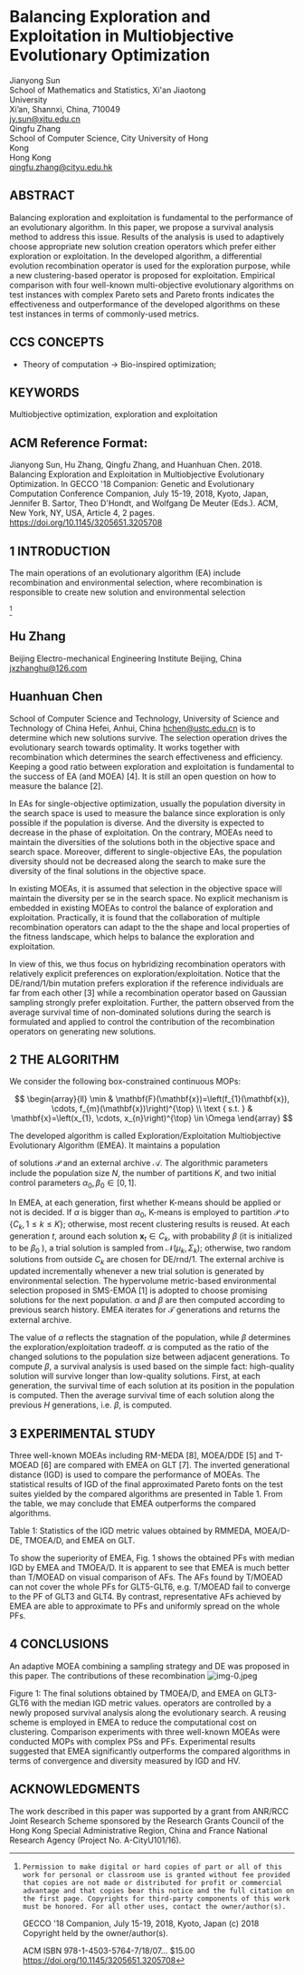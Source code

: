 # Balancing Exploration and Exploitation in Multiobjective Evolutionary Optimization 

Jianyong Sun<br>School of Mathematics and Statistics, Xi'an Jiaotong<br>University<br>Xi’an, Shannxi, China, 710049<br>jy.sun@xjtu.edu.cn<br>Qingfu Zhang<br>School of Computer Science, City University of Hong<br>Kong<br>Hong Kong<br>qingfu.zhang@cityu.edu.hk

## ABSTRACT

Balancing exploration and exploitation is fundamental to the performance of an evolutionary algorithm. In this paper, we propose a survival analysis method to address this issue. Results of the analysis is used to adaptively choose appropriate new solution creation operators which prefer either exploration or exploitation. In the developed algorithm, a differential evolution recombination operator is used for the exploration purpose, while a new clustering-based operator is proposed for exploitation. Empirical comparison with four well-known multi-objective evolutionary algorithms on test instances with complex Pareto sets and Pareto fronts indicates the effectiveness and outperformance of the developed algorithms on these test instances in terms of commonly-used metrics.

## CCS CONCEPTS

- Theory of computation $\rightarrow$ Bio-inspired optimization;


## KEYWORDS

Multiobjective optimization, exploration and exploitation

## ACM Reference Format:

Jianyong Sun, Hu Zhang, Qingfu Zhang, and Huanhuan Chen. 2018. Balancing Exploration and Exploitation in Multiobjective Evolutionary Optimization. In GECCO '18 Companion: Genetic and Evolutionary Computation Conference Companion, July 15-19, 2018, Kyoto, Japan, Jennifer B. Sartor, Theo D'Hondt, and Wolfgang De Meuter (Eds.). ACM, New York, NY, USA, Article 4, 2 pages. https://doi.org/10.1145/3205651.3205708

## 1 INTRODUCTION

The main operations of an evolutionary algorithm (EA) include recombination and environmental selection, where recombination is responsible to create new solution and environmental selection

[^0]
## Hu Zhang

Beijing Electro-mechanical Engineering Institute Beijing, China jxzhanghu@126.com

## Huanhuan Chen

School of Computer Science and Technology, University of Science and Technology of China
Hefei, Anhui, China
hchen@ustc.edu.cn
is to determine which new solutions survive. The selection operation drives the evolutionary search towards optimality. It works together with recombination which determines the search effectiveness and efficiency. Keeping a good ratio between exploration and exploitation is fundamental to the success of EA (and MOEA) [4]. It is still an open question on how to measure the balance [2].

In EAs for single-objective optimization, usually the population diversity in the search space is used to measure the balance since exploration is only possible if the population is diverse. And the diversity is expected to decrease in the phase of exploitation. On the contrary, MOEAs need to maintain the diversities of the solutions both in the objective space and search space. Moreover, different to single-objective EAs, the population diversity should not be decreased along the search to make sure the diversity of the final solutions in the objective space.

In existing MOEAs, it is assumed that selection in the objective space will maintain the diversity per se in the search space. No explicit mechanism is embedded in existing MOEAs to control the balance of exploration and exploitation. Practically, it is found that the collaboration of multiple recombination operators can adapt to the the shape and local properties of the fitness landscape, which helps to balance the exploration and exploitation.

In view of this, we thus focus on hybridizing recombination operators with relatively explicit preferences on exploration/exploitation. Notice that the DE/rand/1/bin mutation prefers exploration if the reference individuals are far from each other [3] while a recombination operator based on Gaussian sampling strongly prefer exploitation. Further, the pattern observed from the average survival time of non-dominated solutions during the search is formulated and applied to control the contribution of the recombination operators on generating new solutions.

## 2 THE ALGORITHM

We consider the following box-constrained continuous MOPs:

$$
\begin{array}{ll}
\min & \mathbf{F}(\mathbf{x})=\left(f_{1}(\mathbf{x}), \cdots, f_{m}(\mathbf{x})\right)^{\top} \\
\text { s.t. } & \mathbf{x}=\left(x_{1}, \cdots, x_{n}\right)^{\top} \in \Omega
\end{array}
$$

The developed algorithm is called Exploration/Exploitation Multiobjective Evolutionary Algorithm (EMEA). It maintains a population


[^0]:    Permission to make digital or hard copies of part or all of this work for personal or classroom use is granted without fee provided that copies are not made or distributed for profit or commercial advantage and that copies bear this notice and the full citation on the first page. Copyrights for third-party components of this work must be honored. For all other uses, contact the owner/author(s).
    GECCO '18 Companion, July 15-19, 2018, Kyoto, Japan
    (c) 2018 Copyright held by the owner/author(s).

    ACM ISBN 978-1-4503-5764-7/18/07... $\$ 15.00$
    https://doi.org/10.1145/3205651.3205708

of solutions $\mathcal{P}$ and an external archive $\mathcal{A}$. The algorithmic parameters include the population size $N$, the number of partitions $K$, and two initial control parameters $\alpha_{0}, \beta_{0} \in[0,1]$.

In EMEA, at each generation, first whether K-means should be applied or not is decided. If $\alpha$ is bigger than $\alpha_{0}$, K-means is employed to partition $\mathcal{P}$ to $\left\{C_{k}, 1 \leq k \leq K\right\}$; otherwise, most recent clustering results is reused. At each generation $t$, around each solution $\mathbf{x}_{t} \in C_{k}$, with probability $\beta$ (it is initialized to be $\beta_{0}$ ), a trial solution is sampled from $\mathcal{N}\left(\mu_{k}, \Sigma_{k}\right)$; otherwise, two random solutions from outside $C_{k}$ are chosen for $\mathrm{DE} / \mathrm{rnd} / 1$. The external archive is updated incrementally whenever a new trial solution is generated by environmental selection. The hypervolume metric-based environmental selection proposed in SMS-EMOA [1] is adopted to choose promising solutions for the next population. $\alpha$ and $\beta$ are then computed according to previous search history. EMEA iterates for $\mathcal{T}$ generations and returns the external archive.

The value of $\alpha$ reflects the stagnation of the population, while $\beta$ determines the exploration/exploitation tradeoff. $\alpha$ is computed as the ratio of the changed solutions to the population size between adjacent generations. To compute $\beta$, a survival analysis is used based on the simple fact: high-quality solution will survive longer than low-quality solutions. First, at each generation, the survival time of each solution at its position in the population is computed. Then the average survival time of each solution along the previous $H$ generations, i.e. $\beta$, is computed.

## 3 EXPERIMENTAL STUDY

Three well-known MOEAs including RM-MEDA [8], MOEA/DDE [5] and T-MOEAD [6] are compared with EMEA on GLT [7]. The inverted generational distance (IGD) is used to compare the performance of MOEAs. The statistical results of IGD of the final approximated Pareto fonts on the test suites yielded by the compared algorithms are presented in Table 1. From the table, we may conclude that EMEA outperforms the compared algorithms.

Table 1: Statistics of the IGD metric values obtained by RMMEDA, MOEA/D-DE, TMOEA/D, and EMEA on GLT.

To show the superiority of EMEA, Fig. 1 shows the obtained PFs with median IGD by EMEA and TMOEA/D. It is apparent to see that EMEA is much better than T/MOEAD on visual comparison of AFs. The AFs found by T/MOEAD can not cover the whole PFs for GLT5-GLT6, e.g. T/MOEAD fail to converge to the PF of GLT3 and GLT4. By contrast, representative AFs achieved by EMEA are able to approximate to PFs and uniformly spread on the whole PFs.

## 4 CONCLUSIONS

An adaptive MOEA combining a sampling strategy and DE was proposed in this paper. The contributions of these recombination
![img-0.jpeg](img-0.jpeg)

Figure 1: The final solutions obtained by TMOEA/D, and EMEA on GLT3-GLT6 with the median IGD metric values.
operators are controlled by a newly proposed survival analysis along the evolutionary search. A reusing scheme is employed in EMEA to reduce the computational cost on clustering. Comparison experiments with three well-known MOEAs were conducted MOPs with complex PSs and PFs. Experimental results suggested that EMEA significantly outperforms the compared algorithms in terms of convergence and diversity measured by IGD and HV.

## ACKNOWLEDGMENTS

The work described in this paper was supported by a grant from ANR/RCC Joint Research Scheme sponsored by the Research Grants Council of the Hong Kong Special Administrative Region, China and France National Research Agency (Project No. A-CityU101/16).
